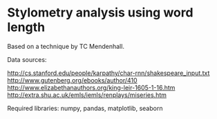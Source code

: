 # Stylometry analysis using word length

Based on a technique by TC Mendenhall.

Data sources:

http://cs.stanford.edu/people/karpathy/char-rnn/shakespeare_input.txt
http://www.gutenberg.org/ebooks/author/410
http://www.elizabethanauthors.org/king-leir-1605-1-16.htm
http://extra.shu.ac.uk/emls/iemls/renplays/miseries.htm

Required libraries: numpy, pandas, matplotlib, seaborn
